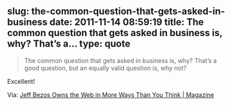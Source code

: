 slug: the-common-question-that-gets-asked-in-business
date: 2011-11-14 08:59:19
title: The common question that gets asked in business is, why? That’s a...
type: quote
---

> The common question that gets asked in business is, why? That’s a good question, but an equally valid question is, why not?

Excellent!

 Via: [Jeff Bezos Owns the Web in More Ways Than You Think | Magazine](http://www.wired.com/magazine/2011/11/ff_bezos/all/1)
